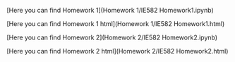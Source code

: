 

[Here you can find Homework 1](Homework 1/IE582 Homework1.ipynb)

[Here you can find Homework 1 html](Homework 1/IE582 Homework1.html)

[Here you can find Homework 2](Homework 2/IE582 Homework2.ipynb)

[Here you can find Homework 2 html](Homework 2/IE582 Homework2.html)
